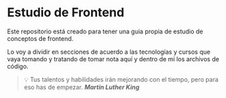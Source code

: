 # Estudio de Frontend
Este repositorio está creado para tener una guia propia de estudio de conceptos de frontend.

Lo voy a dividir en secciones de acuerdo a las tecnologías y cursos que vaya tomando y tratando de tomar nota aquí y dentro de mi los archivos de código. 

>💡 Tus talentos y habilidades irán mejorando con el tiempo, pero para eso has de empezar. 
***Martin Luther King***